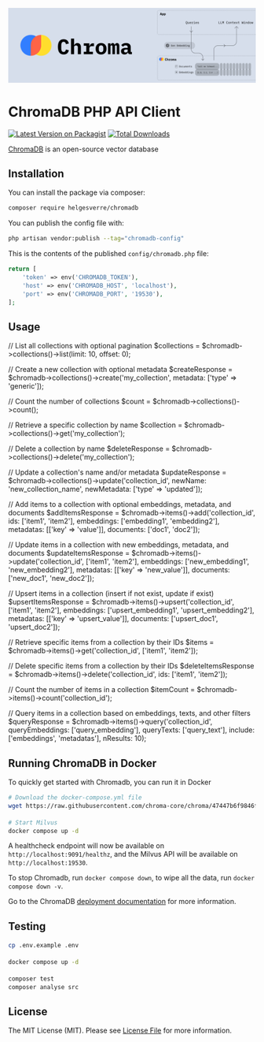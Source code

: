 <p align="center"><img src="./art/header.png"></p>

# ChromaDB PHP API Client

[![Latest Version on Packagist](https://img.shields.io/packagist/v/helgesverre/chromadb.svg?style=flat-square)](https://packagist.org/packages/helgesverre/chromadb)
[![Total Downloads](https://img.shields.io/packagist/dt/helgesverre/chromadb.svg?style=flat-square)](https://packagist.org/packages/helgesverre/chromadb)

[ChromaDB](https://github.com/chroma-core/chroma) is an open-source vector database

## Installation

You can install the package via composer:

```bash
composer require helgesverre/chromadb
```

You can publish the config file with:

```bash
php artisan vendor:publish --tag="chromadb-config"
```

This is the contents of the published `config/chromadb.php` file:

```php
return [
    'token' => env('CHROMADB_TOKEN'),
    'host' => env('CHROMADB_HOST', 'localhost'),
    'port' => env('CHROMADB_PORT', '19530'),
];
```

## Usage

// List all collections with optional pagination
$collections = $chromadb->collections()->list(limit: 10, offset: 0);

// Create a new collection with optional metadata
$createResponse = $chromadb->collections()->create('my_collection', metadata: ['type' => 'generic']);

// Count the number of collections
$count = $chromadb->collections()->count();

// Retrieve a specific collection by name
$collection = $chromadb->collections()->get('my_collection');

// Delete a collection by name
$deleteResponse = $chromadb->collections()->delete('my_collection');

// Update a collection's name and/or metadata
$updateResponse = $chromadb->collections()->update('collection_id', newName: 'new_collection_name', newMetadata: ['type' => 'updated']);

// Add items to a collection with optional embeddings, metadata, and documents
$addItemsResponse = $chromadb->items()->add('collection_id', ids: ['item1', 'item2'], embeddings: ['embedding1', 'embedding2'], metadatas: [['key' => 'value']], documents: ['doc1', 'doc2']);

// Update items in a collection with new embeddings, metadata, and documents
$updateItemsResponse = $chromadb->items()->update('collection_id', ['item1', 'item2'], embeddings: ['new_embedding1', 'new_embedding2'], metadatas: [['key' => 'new_value']], documents: ['new_doc1', 'new_doc2']);

// Upsert items in a collection (insert if not exist, update if exist)
$upsertItemsResponse = $chromadb->items()->upsert('collection_id', ['item1', 'item2'], embeddings: ['upsert_embedding1', 'upsert_embedding2'], metadatas: [['key' => 'upsert_value']], documents: ['upsert_doc1', 'upsert_doc2']);

// Retrieve specific items from a collection by their IDs
$items = $chromadb->items()->get('collection_id', ['item1', 'item2']);

// Delete specific items from a collection by their IDs
$deleteItemsResponse = $chromadb->items()->delete('collection_id', ids: ['item1', 'item2']);

// Count the number of items in a collection
$itemCount = $chromadb->items()->count('collection_id');

// Query items in a collection based on embeddings, texts, and other filters
$queryResponse = $chromadb->items()->query('collection_id', queryEmbeddings: ['query_embedding'], queryTexts: ['query_text'], include: ['embeddings', 'metadatas'], nResults: 10);


## Running ChromaDB in Docker

To quickly get started with Chromadb, you can run it in Docker

```bash
# Download the docker-compose.yml file
wget https://raw.githubusercontent.com/chroma-core/chroma/47447b6f9846fb63cc17d3f458df405387f46127/docker-compose.yml

# Start Milvus
docker compose up -d
```

A healthcheck endpoint will now be available on `http://localhost:9091/healthz`, and the Milvus API will be available
on `http://localhost:19530`.

To stop Chromadb, run `docker compose down`, to wipe all the data, run `docker compose down -v`.

Go to the ChromaDB [deployment documentation](https://docs.trychroma.com/deployment) for more information.

## Testing

```bash
cp .env.example .env

docker compose up -d
 
composer test
composer analyse src
```

## License

The MIT License (MIT). Please see [License File](LICENSE.md) for more information.
